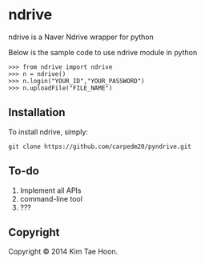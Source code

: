 ndrive
========

ndrive is a Naver Ndrive wrapper for python

Below is the sample code to use ndrive module in python

    >>> from ndrive import ndrive
    >>> n = ndrive()
    >>> n.login("YOUR_ID","YOUR_PASSWORD")
    >>> n.uploadFile("FILE_NAME")

Installation
---------------
To install ndrive, simply:

    git clone https://github.com/carpedm20/pyndrive.git


To-do
-----

1. Implement all APIs
2. command-line tool
3. ???


Copyright
---------

Copyright © 2014 Kim Tae Hoon.
